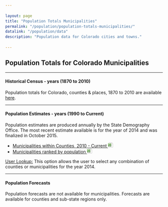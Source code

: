 ```yaml
---

layout: page
title: "Population Totals Municipalities"
permalink: "/population/population-totals-municipalities/"
datalink: "/population/data"
description: "Population data for Colorado cities and towns."

---
```


## Population Totals for Colorado Municipalities

- - -

#### Historical Census - years (1870 to 2010)

Population totals for Colorado, counties & places, 1870 to 2010 are available [here](https://dola.colorado.gov/demog_webapps/hcp_parameters.jsf).

- - -

#### Population Estimates - years (1990 to Current)

Population estimates are produced annually by the State Demography Office. The most recent estimate available is for the year of 2014 and was finalized in October 2015.

- [Municipalities within Counties, 2010 - Current ![xls](/images/page_white_excel.png 'download xls file')](https://drive.google.com/uc?export=download&id=0B-vz6H4k4SESZmhzVlhaLXMwXzQ)
- [Municipalities ranked by population ![xls](/images/page_white_excel.png 'download xls file')](https://drive.google.com/uc?export=download&id=0B-vz6H4k4SESZVhKQXR2QmtQN1E)


[User Lookup:](/population/data/muni-pop-housing/) 
This option allows the user to select any combination of counties or municipalities for the year 2014.

- - -

#### Population Forecasts

Population forecasts are not available for municipalities. Forecasts are available for counties and sub-state regions only.
